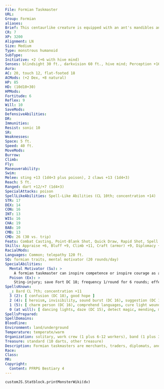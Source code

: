 ```yaml
---
File: Formian Taskmaster
URL: 
Group: Formian
aliases: 
Brief: This centaurlike creature is equipped with an ant's mandibles and antennae.
CR: 7
XP: 3200
Alignment: LN
Size: Medium
Type: monstrous humanoid
SubType: 
Initiative: +2 (+6 with hive mind)
Senses: blindsight 30 ft., darkvision 60 ft., hive mind; Perception +16 (+20 with hive mind)
Aura: 
AC: 20, touch 12, flat-footed 18
ACMods: (+2 Dex, +8 natural)
HP: 85
HD: (10d10+30)
HPMods: 
Fortitude: 6
Reflex: 9
Will: 10
SaveMods: 
DefensiveAbilities: 
DR: 
Immunities: 
Resist: sonic 10
SR: 
Weaknesses: 
Space: 5 ft.
Speed: 40 ft.
MoveMods: 
Burrow: 
Climb: 
Fly: 
Maneuverability: 
Swim: 
Melee: sting +13 (1d4+3 plus poison), 2 claws +13 (1d4+3)
Reach: 5 ft.
Ranged: dart +12/+7 (1d4+3)
SpecialAttacks: poison
SpellLikeAbilities: Spell-Like Abilities (CL 10th; concentration +14)  3/day-detect thoughts (DC 16), sending (to the hive queen only)
STR: 17
DEX: 14
CON: 16
INT: 13
WIS: 16
CHA: 19
BAB: 10
CMB: 13
CMD: 26 (30 vs. trip)
Feats: Combat Casting, Point-Blank Shot, Quick Draw, Rapid Shot, Spell Focus (enchantment)
Skills: Appraise +6, Bluff +9, Climb +11, Craft (armor) +9, Diplomacy +14, Perception +16 (+20 with hive mind), Sense Motive +8, Spellcraft +6
RacialMods: 
Languages: Common; telepathy 120 ft.
SQ: formian traits, mental motivator (20 rounds/day)
SpecialAbilities:
  Mental Motivator (Su): >
    A formian taskmaster can inspire competence or inspire courage as a 7th-level bard (typically 20 rounds/day). The taskmaster's performance is purely mental and only affects formians from its own hive within telepathic range.
  Poison (Ex): >
    Sting-injury; save Fort DC 18; frequency 1/round for 6 rounds; effect 1d4 Dexterity; cure 2 consecutive saves.  Spells A formian taskmaster casts spells as a 7th-level bard. It favors enchantment and illusion spells.
SpellsKnown:
  _: Bard CL 7th; concentration +11
  3 (2): [ confusion (DC 18), good hope ]
  2 (4): [ heroism, invisibility, sound burst (DC 16), suggestion (DC 17) ]
  1 (5): [ charm person (DC 16), comprehend languages, cure light wounds, hideous laughter (DC 16), silent image (DC 15) ]
  0 (at will): [ dancing lights, daze (DC 15), detect magic, mending, message, prestidigitation ]
SpellsPrepared: 
SpellDomains: 
Bloodline: 
Environment: land/underground
Temperature: temperate/warm
Organization: solitary, work crew (1 plus 6-12 workers), band (1 plus 3-15 workers and 5-8 warriors), embassy (2-6)
Treasure: standard (10 darts, other treasure)
Description: Formian taskmasters are merchants, traders, diplomats, and spies, and particularly talented taskmasters may even advise the queen. Taskmasters can often be found outside the hive engaging in commerce or routine diplomatic missions. While traveling, a taskmaster is usually accompanied by 3-5 workers and at least 5 warriors. When dealing with other creatures, formians recognize that their telepathy can be off-putting and use normal speech, although their mandibles are not well suited for the task and their voices are often hoarse and diff icult to understand. Like myrmarchs, taskmasters are highly competitive and take great pride in their successes. Notable accomplishments are carved into their carapaces and highlighted with the use of bright inks, precious metals, or gems. Formian society is largely free of the crime that is common in other humanoid societies, but formians do have occasional duels within a caste. Two taskmasters might have a duel over promotions, a trade route, or an insult. These duels are rarely lethal for fear of weakening the hive, and taskmasters who are too aggressive attract the wrong kind of attention from the myrmarchs. Dueling victories are often recorded on taskmasters' carapaces alongside their other major accomplishments.
Race: 
Class: 
MR: 
Copyright:
  Content: PFRPG Bestiary 4
---
```

```dataviewjs
customJS.Statblock.printMonsterWiki(dv)
```
